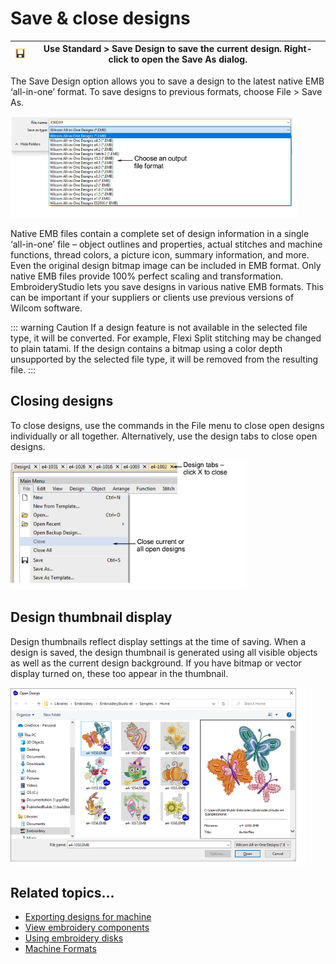 # Save & close designs

| ![SaveDesign.png](assets/SaveDesign.png) | Use Standard > Save Design to save the current design. Right-click to open the Save As dialog. |
| ---------------------------------------- | ---------------------------------------------------------------------------------------------- |

The Save Design option allows you to save a design to the latest native EMB ‘all-in-one’ format. To save designs to previous formats, choose File > Save As.

![SaveAsDroplist.png](assets/SaveAsDroplist.png)

Native EMB files contain a complete set of design information in a single ‘all-in-one’ file – object outlines and properties, actual stitches and machine functions, thread colors, a picture icon, summary information, and more. Even the original design bitmap image can be included in EMB format. Only native EMB files provide 100% perfect scaling and transformation. EmbroideryStudio lets you save designs in various native EMB formats. This can be important if your suppliers or clients use previous versions of Wilcom software.

::: warning Caution
If a design feature is not available in the selected file type, it will be converted. For example, Flexi Split stitching may be changed to plain tatami. If the design contains a bitmap using a color depth unsupported by the selected file type, it will be removed from the resulting file.
:::

## Closing designs

To close designs, use the commands in the File menu to close open designs individually or all together. Alternatively, use the design tabs to close open designs.

![CloseDesigns.png](assets/CloseDesigns.png)

## Design thumbnail display

Design thumbnails reflect display settings at the time of saving. When a design is saved, the design thumbnail is generated using all visible objects as well as the current design background. If you have bitmap or vector display turned on, these too appear in the thumbnail.

![OpenDesignThumbnails.png](assets/OpenDesignThumbnails.png)

## Related topics...

- [Exporting designs for machine](../../Production/output/Exporting_designs_for_machine)
- [View embroidery components](../view/View_embroidery_components)
- [Using embroidery disks](../../Production/output/Using_embroidery_disks)
- [Machine Formats](../../Setup/machines/Machine_Formats)
